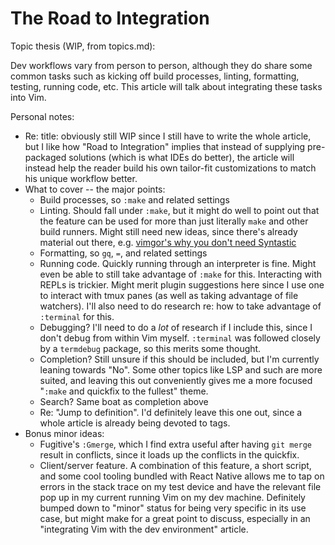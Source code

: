 The Road to Integration
=======================================================================

Topic thesis (WIP, from topics.md):

Dev workflows vary from person to person, although they do share some
common tasks such as kicking off build processes, linting, formatting,
testing, running code, etc. This article will talk about integrating
these tasks into Vim.

Personal notes:

- Re: title: obviously still WIP since I still have to write the whole
  article, but I like how "Road to Integration" implies that instead of
  supplying pre-packaged solutions (which is what IDEs do better), the
  article will instead help the reader build his own tailor-fit
  customizations to match his unique workflow better.
- What to cover -- the major points:
  - Build processes, so `:make` and related settings
  - Linting. Should fall under `:make`, but it might do well to point
    out that the feature can be used for more than just literally `make`
    and other build runners. Might still need new ideas, since there's
    already material out there, e.g. [vimgor's why you don't need
    Syntastic][1]
  - Formatting, so `gq`, `=`, and related settings
  - Running code. Quickly running through an interpreter is fine. Might
    even be able to still take advantage of `:make` for this.
    Interacting with REPLs is trickier. Might merit plugin suggestions
    here since I use one to interact with tmux panes (as well as taking
    advantage of file watchers). I'll also need to do research re: how
    to take advantage of `:terminal` for this.
  - Debugging? I'll need to do a *lot* of research if I include this,
    since I don't debug from within Vim myself. `:terminal` was followed
    closely by a `termdebug` package, so this merits some thought.
  - Completion? Still unsure if this should be included, but I'm
    currently leaning towards "No". Some other topics like LSP and such
    are more suited, and leaving this out conveniently gives me a more
    focused "`:make` and quickfix to the fullest" theme.
  - Search? Same boat as completion above
  - Re: "Jump to definition". I'd definitely leave this one out, since a
    whole article is already being devoted to tags.
- Bonus minor ideas:
  - Fugitive's `:Gmerge`, which I find extra useful after having `git
    merge` result in conflicts, since it loads up the conflicts in the
    quickfix.
  - Client/server feature. A combination of this feature, a short
    script, and some cool tooling bundled with React Native allows me to
    tap on errors in the stack trace on my test device and have the
    relevant file pop up in my current running Vim on my dev machine.
    Definitely bumped down to "minor" status for being very specific in
    its use case, but might make for a great point to discuss,
    especially in an "integrating Vim with the dev environment" article.

[1]: https://gist.github.com/ajh17/a8f5f194079818b99199
